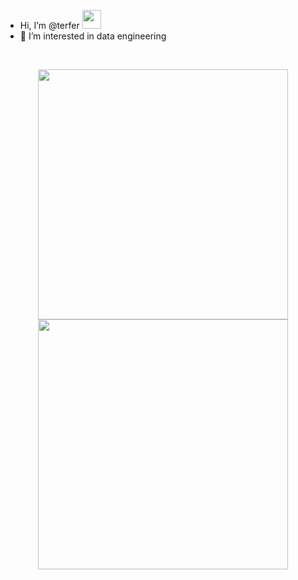 - Hi, I’m @terfer <img src="https://media.giphy.com/media/hvRJCLFzcasrR4ia7z/giphy.gif" width="30px">
- 👀 I’m interested in data engineering


<br>

<p align = "center">
  <img src = "https://github-readme-stats.vercel.app/api?username=terfer&show_icons=true&" width = 400>
  <img src = "https://github-readme-streak-stats.herokuapp.com?user=terfer&hide_border=true" width = 400>
</p>

<!---
terfer/terfer is a ✨ special ✨ repository because its `README.md` (this file) appears on your GitHub profile.
You can click the Preview link to take a look at your changes.
- 🌱 I’m currently learning ...
- 💞️ I’m looking to collaborate on ...
- 📫 How to reach me ...
--->
